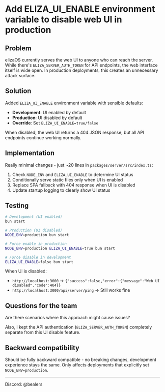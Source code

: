 # Add ELIZA_UI_ENABLE environment variable to disable web UI in production

## Problem

elizaOS currently serves the web UI to anyone who can reach the server. While there's `ELIZA_SERVER_AUTH_TOKEN` for API endpoints, the web interface itself is wide open. In production deployments, this creates an unnecessary attack surface.

## Solution

Added `ELIZA_UI_ENABLE` environment variable with sensible defaults:
- **Development**: UI enabled by default
- **Production**: UI disabled by default
- **Override**: Set `ELIZA_UI_ENABLE=true/false`

When disabled, the web UI returns a 404 JSON response, but all API endpoints continue working normally.

## Implementation

Really minimal changes - just ~20 lines in `packages/server/src/index.ts`:

1. Check `NODE_ENV` and `ELIZA_UI_ENABLE` to determine UI status
2. Conditionally serve static files only when UI is enabled
3. Replace SPA fallback with 404 response when UI is disabled
4. Update startup logging to clearly show UI status

## Testing

```bash
# Development (UI enabled)
bun start

# Production (UI disabled)  
NODE_ENV=production bun start

# Force enable in production
NODE_ENV=production ELIZA_UI_ENABLE=true bun start

# Force disable in development
ELIZA_UI_ENABLE=false bun start
```

When UI is disabled:
- `http://localhost:3000` → `{"success":false,"error":{"message":"Web UI disabled","code":404}}`
- `http://localhost:3000/api/server/ping` → Still works fine

## Questions for the team

Are there scenarios where this approach might cause issues?

Also, I kept the API authentication (`ELIZA_SERVER_AUTH_TOKEN`) completely separate from this UI disable feature. 

## Backward compatibility

Should be fully backward compatible - no breaking changes, development experience stays the same. Only affects deployments that explicitly set `NODE_ENV=production`.

---

Discord: @bealers 